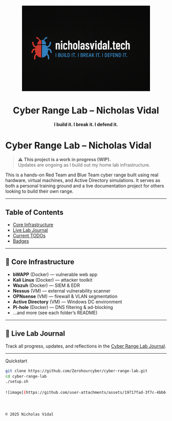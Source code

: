 <p align="center">
  <img src="docs/IMG_9563.png" alt="IMG_9563.png" width="400"/>
</p>

<h1 align="center">Cyber Range Lab – Nicholas Vidal</h1>
<p align="center"><strong>I build it. I break it. I defend it.</strong></p>

# Cyber Range Lab – Nicholas Vidal

> ⚠️ **This project is a work in progress (WIP).**  
> Updates are ongoing as I build out my home lab infrastructure.

This is a hands-on Red Team and Blue Team cyber range built using real hardware, virtual machines, and Active Directory simulations. It serves as both a personal training ground and a live documentation project for others looking to build their own range.

---

## Table of Contents
- [Core Infrastructure](#-core-infrastructure)
- [Live Lab Journal](#-live-lab-journal)
- [Current TODOs](#-current-todos)
- [Badges](#-badges)

---

## 🧱 Core Infrastructure

- **bWAPP** (Docker) — vulnerable web app  
- **Kali Linux** (Docker) — attacker toolkit  
- **Wazuh** (Docker) — SIEM & EDR  
- **Nessus** (VM) — external vulnerability scanner  
- **OPNsense** (VM) — firewall & VLAN segmentation  
- **Active Directory** (VM) — Windows DC environment  
- **Pi-hole** (Docker) — DNS filtering & ad-blocking  
- …and more (see each folder’s README)

---

## 📓 Live Lab Journal

Track all progress, updates, and reflections in the [Cyber Range Lab Journal](https://zerohourcyber.github.io/docs/lab_journal).

---

 Quickstart

```bash
git clone https://github.com/Zerohourcyber/cyber-range-lab.git
cd cyber-range-lab
./setup.sh 

![image](https://github.com/user-attachments/assets/19717fad-3f7c-4bb6-8b99-db399538d204)



© 2025 Nicholas Vidal
